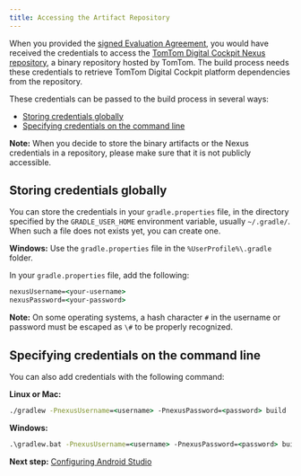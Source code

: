 ```yaml
---
title: Accessing the Artifact Repository
---
```


When you provided the
[signed Evaluation Agreement](https://developer.tomtom.com/tomtom-digital-cockpit/documentation/getting-started/introduction),
you would have received the credentials to access the
[TomTom Digital Cockpit Nexus repository](https://repo.tomtom.com/#browse/browse:ivi:com%2Ftomtom%2Fivi%2Fplatform),
a binary repository hosted by TomTom. The build process needs these credentials to retrieve TomTom
Digital Cockpit platform dependencies from the repository.

These credentials can be passed to the build process in several ways:

- [Storing credentials globally](#storing-credentials-globally)
- [Specifying credentials on the command line](#specifying-credentials-on-the-command-line)

__Note:__ When you decide to store the binary artifacts or the Nexus credentials in a repository,
please make sure that it is not publicly accessible.

## Storing credentials globally

You can store the credentials in your `gradle.properties` file, in the directory specified by the
`GRADLE_USER_HOME` environment variable, usually `~/.gradle/`. When such a file does not exists yet,
you can create one.

__Windows:__ Use the `gradle.properties` file in the `%UserProfile%\.gradle` folder.

In your `gradle.properties` file, add the following:

```cmd
nexusUsername=<your-username>
nexusPassword=<your-password>
```

__Note:__ On some operating systems, a hash character `#` in the username or password must be
escaped as `\#` to be properly recognized.

## Specifying credentials on the command line

You can also add credentials with the following command:

__Linux or Mac:__
```cmd
./gradlew -PnexusUsername=<username> -PnexusPassword=<password> build
```

__Windows:__
```cmd
.\gradlew.bat -PnexusUsername=<username> -PnexusPassword=<password> build
```

__Next step:__
[Configuring Android Studio](/tomtom-digital-cockpit/documentation/getting-started/configuring-android-studio)
